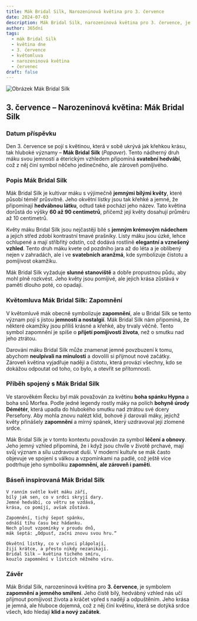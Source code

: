 ```yaml
---
title: Mák Bridal Silk, Narozeninová květina pro 3. července
date: 2024-07-03
description: Mák Bridal Silk, narozeninová květina pro 3. července, je symbolem Zapomnění. Objevte její jedinečný význam, fascinující příběhy a poezii, která oslavuje její krásu.
author: 365dní
tags:
  - mák Bridal Silk
  - květina dne
  - 3. července
  - květomluva
  - narozeninová květina
  - červenec
draft: false
---
```


![Obrázek Mák Bridal Silk](https://cdn.pixabay.com/photo/2021/05/14/19/21/poppy-6254293_1280.jpg#center)

## 3. července – Narozeninová květina: Mák Bridal Silk

### Datum příspěvku

Den 3. července se pojí s květinou, která v sobě ukrývá jak křehkou krásu, tak hluboké významy – **Mák Bridal Silk** (_Papaver_). Tento nádherný druh máku svou jemností a éterickým vzhledem připomíná **svatební hedvábí**, což z něj činí symbol něčeho jedinečného, ale zároveň pomíjivého.

### Popis Mák Bridal Silk

Mák Bridal Silk je kultivar máku s výjimečně **jemnými bílými květy**, které působí téměř průsvitně. Jeho okvětní lístky jsou tak křehké a jemné, že připomínají **hedvábnou látku**, odtud také pochází jeho název. Tato květina dorůstá do výšky **60 až 90 centimetrů**, přičemž její květy dosahují průměru až 10 centimetrů.

Květy máku Bridal Silk jsou nejčastěji bílé s **jemným krémovým nádechem** a jejich střed zdobí kontrastní tmavé prašníky. Listy máku jsou úzké, lehce ochlupené a mají stříbřitý odstín, což dodává rostlině **elegantní a vznešený vzhled**. Tento druh máku kvete od pozdního jara až do léta a je oblíbený nejen v zahradách, ale i ve **svatebních aranžmá**, kde symbolizuje čistotu a pomíjivost okamžiku.

Mák Bridal Silk vyžaduje **slunné stanoviště** a dobře propustnou půdu, aby mohl plně rozkvést. Jeho květy jsou pomíjivé, ale jejich krása zůstává v paměti dlouho poté, co opadají.

### Květomluva Mák Bridal Silk: Zapomnění

V květomluvě mák obecně symbolizuje **zapomnění**, ale u Bridal Silk se tento význam pojí s jistou **jemností a nostalgií**. Mák Bridal Silk nám připomíná, že některé okamžiky jsou příliš krásné a křehké, aby trvaly věčně. Tento symbol zapomnění je spíše o **přijetí pomíjivosti života**, než o smutku nad jeho ztrátou.

Darování máku Bridal Silk může znamenat jemné povzbuzení k tomu, abychom **neulpívali na minulosti** a dovolili si přijmout nové začátky. Zároveň květina vyjadřuje naději a čistotu, která provází všechny, kdo se dokážou odpoutat od toho, co bylo, a otevřít se přítomnosti.

### Příběh spojený s Mák Bridal Silk

Ve starověkém Řecku byl mák považován za květinu **boha spánku Hypna** a boha snů Morfea. Podle jedné legendy rostly máky na polích **bohyně úrody Démétér**, která upadla do hlubokého smutku nad ztrátou své dcery Persefony. Aby mohla znovu nalézt klid, bohové jí darovali máky, jejichž květy přinášely **zapomnění** a mírný spánek, který uzdravoval její zlomené srdce.

Mák Bridal Silk je v tomto kontextu považován za symbol **léčení a obnovy**. Jeho jemný vzhled připomíná, že i když jsou chvíle v životě prchavé, mají svůj význam a sílu uzdravovat duši. V moderní kultuře se mák často objevuje ve spojení s válkou a vzpomínkami na padlé, což ještě více podtrhuje jeho symboliku **zapomnění, ale zároveň i paměti**.

### Báseň inspirovaná Mák Bridal Silk

```
V ranním světle květ máku září,  
bílý jak sen, co v srdci skryjí dary.  
Jemné hedvábí, co větru se vzdává,  
krása, co pomíjí, avšak zůstává.  

Zapomnění, tichý šepot spánku,  
odnáší tíhu času bez hádanku.  
Nech plout vzpomínky v proudu dnů,  
mák šeptá: „Odpusť, začni znovu svou hru.“  

Okvětní lístky, co v slunci plápolají,  
žijí krátce, a přesto nikdy nezanikají.  
Bridal Silk – květina tichého smíru,  
kouzlo zapomnění v lístcích něžného víru.  
```

### Závěr

Mák Bridal Silk, narozeninová květina pro **3. července**, je symbolem **zapomnění a jemného smíření**. Jeho čistě bílý, hedvábný vzhled nás učí přijmout pomíjivost života a kráčet vpřed s nadějí a odpuštěním. Jeho krása je jemná, ale hluboce dojemná, což z něj činí květinu, která se dotýká srdce všech, kdo hledají **klid a nový začátek**.
